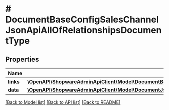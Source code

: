 # # DocumentBaseConfigSalesChannelJsonApiAllOfRelationshipsDocumentType

## Properties

Name | Type | Description | Notes
------------ | ------------- | ------------- | -------------
**links** | [**\OpenAPI\ShopwareAdminApiClient\Model\DocumentBaseConfigSalesChannelJsonApiAllOfRelationshipsDocumentTypeLinks**](DocumentBaseConfigSalesChannelJsonApiAllOfRelationshipsDocumentTypeLinks.md) |  | [optional]
**data** | [**\OpenAPI\ShopwareAdminApiClient\Model\DocumentJsonApiAllOfRelationshipsDocumentTypeData**](DocumentJsonApiAllOfRelationshipsDocumentTypeData.md) |  | [optional]

[[Back to Model list]](../../README.md#models) [[Back to API list]](../../README.md#endpoints) [[Back to README]](../../README.md)
